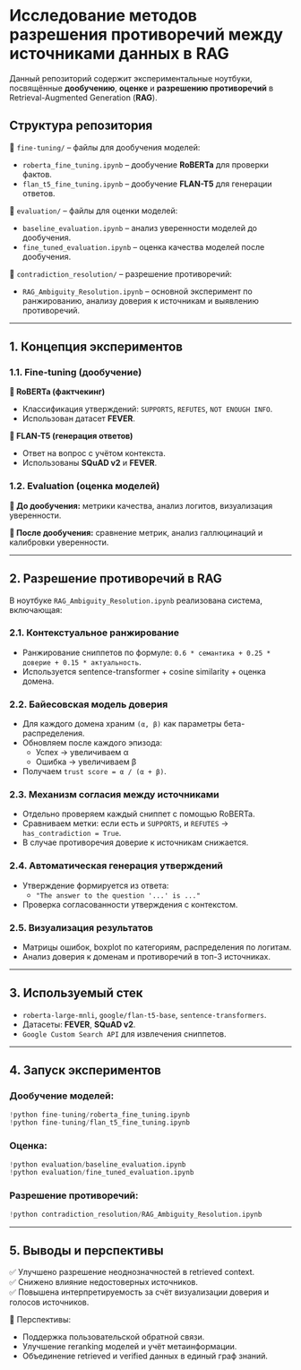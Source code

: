 # **Исследование методов разрешения противоречий между источниками данных в RAG**

Данный репозиторий содержит экспериментальные ноутбуки, посвящённые **дообучению**, **оценке** и **разрешению противоречий** в Retrieval-Augmented Generation (**RAG**).

## **Структура репозитория**

📂 `fine-tuning/` – файлы для дообучения моделей:

- `roberta_fine_tuning.ipynb` – дообучение **RoBERTa** для проверки фактов.
- `flan_t5_fine_tuning.ipynb` – дообучение **FLAN-T5** для генерации ответов.

📂 `evaluation/` – файлы для оценки моделей:

- `baseline_evaluation.ipynb` – анализ уверенности моделей до дообучения.
- `fine_tuned_evaluation.ipynb` – оценка качества моделей после дообучения.

📂 `contradiction_resolution/` – разрешение противоречий:

- `RAG_Ambiguity_Resolution.ipynb` – основной эксперимент по ранжированию, анализу доверия к источникам и выявлению противоречий.

---

## **1. Концепция экспериментов**

### **1.1. Fine-tuning (дообучение)**

**🔹 RoBERTa (фактчекинг)**

- Классификация утверждений: `SUPPORTS`, `REFUTES`, `NOT ENOUGH INFO`.
- Использован датасет **FEVER**.

**🔹 FLAN-T5 (генерация ответов)**

- Ответ на вопрос с учётом контекста.
- Использованы **SQuAD v2** и **FEVER**.

### **1.2. Evaluation (оценка моделей)**

**🔹 До дообучения:** метрики качества, анализ логитов, визуализация уверенности.

**🔹 После дообучения:** сравнение метрик, анализ галлюцинаций и калибровки уверенности.

---

## **2. Разрешение противоречий в RAG**

В ноутбуке `RAG_Ambiguity_Resolution.ipynb` реализована система, включающая:

### **2.1. Контекстуальное ранжирование**

- Ранжирование сниппетов по формуле: `0.6 * семантика + 0.25 * доверие + 0.15 * актуальность`.
- Используется sentence-transformer + cosine similarity + оценка домена.

### **2.2. Байесовская модель доверия**

- Для каждого домена храним `(α, β)` как параметры бета-распределения.
- Обновляем после каждого эпизода:
  - Успех → увеличиваем α
  - Ошибка → увеличиваем β
- Получаем `trust score = α / (α + β)`.

### **2.3. Механизм согласия между источниками**

- Отдельно проверяем каждый сниппет с помощью RoBERTa.
- Сравниваем метки: если есть и `SUPPORTS`, и `REFUTES` → `has_contradiction = True`.
- В случае противоречия доверие к источникам снижается.

### **2.4. Автоматическая генерация утверждений**

- Утверждение формируется из ответа:
  - `"The answer to the question '...' is ..."`
- Проверка согласованности утверждения с контекстом.

### **2.5. Визуализация результатов**

- Матрицы ошибок, boxplot по категориям, распределения по логитам.
- Анализ доверия к доменам и противоречий в топ-3 источниках.

---

## **3. Используемый стек**

- `roberta-large-mnli`, `google/flan-t5-base`, `sentence-transformers`.
- Датасеты: **FEVER**, **SQuAD v2**.
- `Google Custom Search API` для извлечения сниппетов.

---

## **4. Запуск экспериментов**

### **Дообучение моделей:**

```python
!python fine-tuning/roberta_fine_tuning.ipynb
!python fine-tuning/flan_t5_fine_tuning.ipynb
```

### **Оценка:**

```python
!python evaluation/baseline_evaluation.ipynb
!python evaluation/fine_tuned_evaluation.ipynb
```

### **Разрешение противоречий:**

```python
!python contradiction_resolution/RAG_Ambiguity_Resolution.ipynb
```

---

## **5. Выводы и перспективы**

✅ Улучшено разрешение неоднозначностей в retrieved context.<br>
✅ Снижено влияние недостоверных источников.<br>
✅ Повышена интерпретируемость за счёт визуализации доверия и голосов источников.<br>

📌 Перспективы:

- Поддержка пользовательской обратной связи.
- Улучшение reranking моделей и учёт метаинформации.
- Объединение retrieved и verified данных в единый граф знаний.
